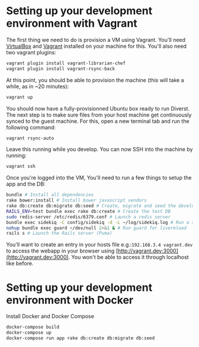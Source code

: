 # Setting up your development environment with Vagrant

The first thing we need to do is provision a VM using Vagrant. You'll need [VirtualBox](https://www.virtualbox.org/) and [Vagrant](https://www.vagrantup.com/downloads.html) installed on your machine for this. You'll also need two vagrant plugins:

```bash
vagrant plugin install vagrant-librarian-chef
vagrant plugin install vagrant-rsync-back
```

At this point, you should be able to provision the machine (this will take a while, as in ~20 minutes):

```bash
vagrant up
```

You should now have a fully-provisionned Ubuntu box ready to run Diverst. The next step is to make sure files from your host machine get continuously synced to the guest machine. For this, open a new terminal tab and run the following command:

```bash
vagrant rsync-auto
```

Leave this running while you develop. You can now SSH into the machine by running:

```bash
vagrant ssh
```

Once you're logged into the VM, You'll need to run a few things to setup the app and the DB:

```bash
bundle # Install all dependencies
rake bower:install # Install bower javascript vendors
rake db:create db:migrate db:seed # Create, migrate and seed the development DB
RAILS_ENV=test bundle exec rake db:create # Create the test DB
sudo redis-server /etc/redis/6379.conf # Launch a redis server
bundle exec sidekiq -C config/sidekiq -d -L ~/log/sidekiq.log # Run a sidekiq worker daemon
nohup bundle exec guard >/dev/null 2>&1 & # Run guard for livereload
rails s # Launch the Rails server (Puma)
```


You'll want to create an entry in your hosts file e.g.:`192.168.3.4 vagrant.dev` to access the webapp in your browser using [http://vagrant.dev:3000](http://vagrant.dev:3000). You won't be able to access it through localhost like before.


# Setting up your development environment with Docker

Install Docker and Docker Compose

```bash
docker-compose build
docker-compose up
docker-compose run app rake db:create db:migrate db:seed
```
